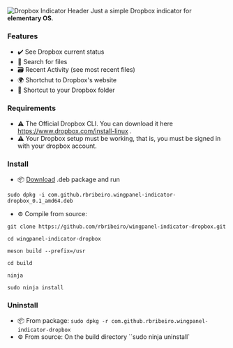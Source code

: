 ![Dropbox Indicator Header](https://github.com/rbribeiro/wingpanel-indicator-dropbox/blob/master/screenshots/top.png)
Just a simple Dropbox indicator for **elementary OS**.
### Features
- ✔️ See Dropbox current status
- 🔎️ Search for files
- 🗃️ Recent Activity (see most recent files)
- 🌍️ Shortchut to Dropbox's website
- 📂️ Shortcut to your Dropbox folder

### Requirements
- ⚠️ The Official Dropbox CLI. You can download it here https://www.dropbox.com/install-linux .
- ⚠️ Your Dropbox setup must be working, that is, you must be signed in with your dropbox account.

### Install 
- 📦️ [Download](https://github.com/rbribeiro/wingpanel-indicator-dropbox/blob/master/packages/com.github.rbribeiro.wingpanel-indicator-dropbox_0.1_amd64.deb) .deb package and run

``sudo dpkg -i com.github.rbribeiro.wingpanel-indicator-dropbox_0.1_amd64.deb``

- ⚙️ Compile from source:

 ``git clone https://github.com/rbribeiro/wingpanel-indicator-dropbox.git``
 
 ``cd wingpanel-indicator-dropbox``
 
 `meson build --prefix=/usr`
 
 `cd build`
 
 `ninja`
 
 `sudo ninja install`
 
 ### Uninstall
 - 📦️ From package: `sudo dpkg -r com.github.rbribeiro.wingpanel-indicator-dropbox`
 - ⚙️ From source: On the build directory ``sudo ninja uninstall`
